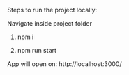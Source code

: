 Steps to run the project locally:

  Navigate inside project folder

  1. npm i

  2. npm run start

  App will open on: http://localhost:3000/
